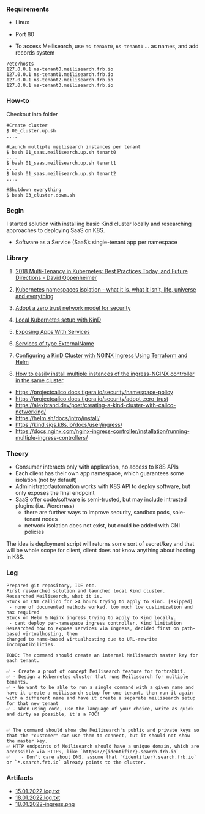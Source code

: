 ### Requirements

* Linux
* Port 80

* To access Meilisearch, use `ns-tenant0`, `ns-tenant1` ... as names, and add records system
```
/etc/hosts
127.0.0.1 ns-tenant0.meilisearch.frb.io
127.0.0.1 ns-tenant1.meilisearch.frb.io 
127.0.0.1 ns-tenant2.meilisearch.frb.io 
127.0.0.1 ns-tenant3.meilisearch.frb.io 
```

### How-to

Checkout into folder
```
#Create cluster
$ 00_cluster.up.sh
....

#Launch multiple meilisearch instances per tenant
$ bash 01_saas.meilisearch.up.sh tenant0
....
$ bash 01_saas.meilisearch.up.sh tenant1
....
$ bash 01_saas.meilisearch.up.sh tenant2
....

#Shutdown everything
$ bash 03_cluster.down.sh
```



### Begin 

I started solution with installing basic Kind cluster locally and researching approaches to 
deploying SaaS on K8S.

* Software as a Service (SaaS): single-tenant app per namespace

### Library

1. [2018 Multi-Tenancy in Kubernetes: Best Practices Today, and Future Directions - David Oppenheimer](https://www.youtube.com/watch?v=xygE8DbwJ7c&t=803s)


2. [Kubernetes namespaces isolation - what it is, what it isn't, life, universe and everything](https://www.synacktiv.com/en/publications/kubernetes-namespaces-isolation-what-it-is-what-it-isnt-life-universe-and-everything.html)

3. [Adopt a zero trust network model for security](https://projectcalico.docs.tigera.io/security/adopt-zero-trust)

4. [Local Kubernetes setup with KinD](https://www.danielstechblog.io/local-kubernetes-setup-with-kind/)

5. [Exposing Apps With Services](https://www.kubermatic.com/blog/exposing-apps-with-services/)

5. [Services of type ExternalName](https://kubernetes.io/docs/concepts/services-networking/service/#externalname)

6. [Configuring a KinD Cluster with NGINX Ingress Using Terraform and Helm](https://nickjanetakis.com/blog/configuring-a-kind-cluster-with-nginx-ingress-using-terraform-and-helm)

7. [How to easily install multiple instances of the ingress-NGINX controller in the same cluster](https://kubernetes.github.io/ingress-nginx/)

* https://projectcalico.docs.tigera.io/security/namespace-policy
* https://projectcalico.docs.tigera.io/security/adopt-zero-trust
* https://alexbrand.dev/post/creating-a-kind-cluster-with-calico-networking/
* https://helm.sh/docs/intro/install/
* https://kind.sigs.k8s.io/docs/user/ingress/
* https://docs.nginx.com/nginx-ingress-controller/installation/running-multiple-ingress-controllers/

### Theory 

* Consumer interacts only with application, no access to K8S APIs
* Each client has their own app namespace, which guarantees some isolation (not by default)
* Administrator/automation works with K8S API to deploy software, but only exposes the final endpoint
* SaaS offer code/software is semi-trusted, but may include intrusted plugins (i.e. Wordrress)
  * there are further ways to improve security, sandbox pods, sole-tenant nodes
  * network isolation does not exist, but could be added with CNI policies

The idea is deployment script will returns some sort of secret/key and that will be whole scope for client, client does not know anything about hosting in K8S.

### Log

```
Prepared git repository, IDE etc.
First researched solution and launched local Kind cluster.
Researched Meilisearch, what it is.
Stuck on CNI callico for >4 hours trying to apply to Kind. [skipped]
 - none of documented methods worked, too much low custimization and hax required
Stuck on Helm & Nginx ingress trying to apply to Kind locally.
 - cant deploy per-namespace ingress controller, Kind limitation
Researched how to expose services via Ingress, decided first on path-based virtualhosting, then
changed to name-based virtualhosting due to URL-rewrite incompatibilities.

TODO: The command should create an internal Meilisearch master key for each tenant.

```


	✅ - Create a proof of concept Meilisearch feature for fortrabbit.
	✅ - Design a Kubernetes cluster that runs Meilisearch for multiple tenants.
	✅ - We want to be able to run a single command with a given name and have it create a meilisearch setup for one tenant, then run it again with a different name and have it create a separate meilisearch setup for that new tenant
	✅ - When using code, use the language of your choice, write as quick and dirty as possible, it's a POC!


    ✅ The command should show the Meilisearch's public and private keys so that the "customer" can use them to connect, but it should not show the master key.
    ✅ HTTP endpoints of Meilisearch should have a unique domain, which are accessible via HTTPS, like `https://{identifier}.search.frb.io`
    ✅    - Don't care about DNS, assume that `{identifier}.search.frb.io` or `*.search.frb.io` already points to the cluster.

### Artifacts

* [15.01.2022.log.txt](15.01.2022.log.txt)
* [18.01.2022.log.txt](18.01.2022.log.txt)
* [18.01.2022-ingress.png](18.01.2022-ingress.png)

